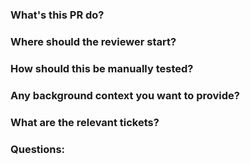 
### What's this PR do?
### Where should the reviewer start?
### How should this be manually tested?
### Any background context you want to provide? 
### What are the relevant tickets? 
### Questions: